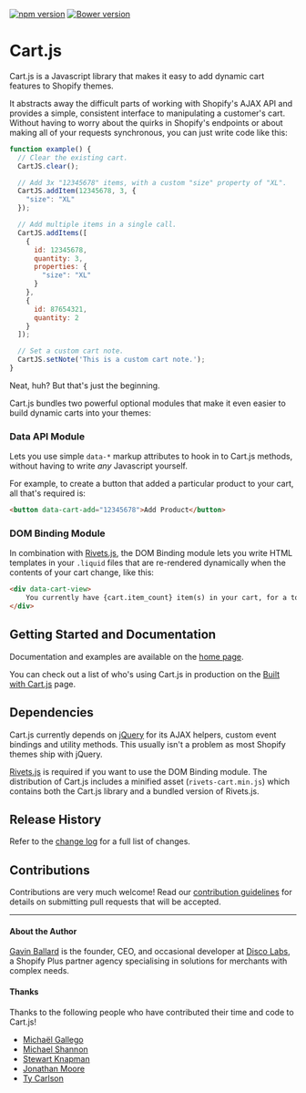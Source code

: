 [![npm version](https://badge.fury.io/js/shopify-cartjs.svg)](https://badge.fury.io/js/shopify-cartjs)
[![Bower version](https://badge.fury.io/bo/shopify-cartjs.svg)](https://badge.fury.io/bo/shopify-cartjs)

# Cart.js
Cart.js is a Javascript library that makes it easy to add dynamic cart features
to Shopify themes.

It abstracts away the difficult parts of working with Shopify's AJAX API and
provides a simple, consistent interface to manipulating a customer's cart.
Without having to worry about the quirks in Shopify's endpoints or about making
all of your requests synchronous, you can just write code like this:

```js
function example() {
  // Clear the existing cart.
  CartJS.clear();

  // Add 3x "12345678" items, with a custom "size" property of "XL".
  CartJS.addItem(12345678, 3, {
    "size": "XL"
  });

  // Add multiple items in a single call. 
  CartJS.addItems([
    {
      id: 12345678,
      quantity: 3,
      properties: {
        "size": "XL"
      }
    },
    {
      id: 87654321,
      quantity: 2
    }
  ]);

  // Set a custom cart note.
  CartJS.setNote('This is a custom cart note.');
}
```

Neat, huh? But that's just the beginning.

Cart.js bundles two powerful optional modules that make it even easier to build
dynamic carts into your themes:


### Data API Module
Lets you use simple `data-*` markup attributes to hook in to Cart.js methods,
without having to write *any* Javascript yourself.

For example, to create a button that added a particular product to your cart,
all that's required is:

```html
<button data-cart-add="12345678">Add Product</button>
```


### DOM Binding Module
In combination with [Rivets.js][], the DOM Binding module lets you write HTML
templates in your `.liquid` files that are re-rendered dynamically when the
contents of your cart change, like this:

```html
<div data-cart-view>
    You currently have {cart.item_count} item(s) in your cart, for a total of {cart.total_price | money_with_currency}.
</div>
```


## Getting Started and Documentation
Documentation and examples are available on the [home page][].

You can check out a list of who's using Cart.js in production on the
[Built with Cart.js][] page.

[home page]: https://cartjs.org?utm_source=github&utm_medium=readme&utm_campaign=cartjs
[Built with Cart.js]: https://cartjs.org/pages/built-with-cart-js


## Dependencies
Cart.js currently depends on [jQuery][] for its AJAX helpers, custom event
bindings and utility methods. This usually isn't a problem as most Shopify
themes ship with jQuery.

[Rivets.js] is required if you want to use the DOM Binding module. The
distribution of Cart.js includes a minified asset (`rivets-cart.min.js`) which
contains both the Cart.js library and a bundled version of Rivets.js.

[Rivets.js]: http://rivetsjs.com
[jQuery]: http://jquery.com


## Release History
Refer to the [change log](https://github.com/discolabs/cartjs/blob/master/CHANGELOG.md)
for a full list of changes.


## Contributions
Contributions are very much welcome! Read our [contribution guidelines][] for
details on submitting pull requests that will be accepted.

[contribution guidelines]: https://github.com/discolabs/cartjs/blob/master/CONTRIBUTING.md

---

#### About the Author
[Gavin Ballard][] is the founder, CEO, and occasional developer at [Disco Labs][],
a Shopify Plus partner agency specialising in solutions for merchants with complex
needs.

[Gavin Ballard]: http://gavinballard.com/?utm_source=github&utm_medium=readme&utm_campaign=cartjs
[Disco Labs]: https://www.discolabs.com/?utm_source=github&utm_medium=readme&utm_campaign=cartjs

#### Thanks
Thanks to the following people who have contributed their time and code to Cart.js!

* [Michaël Gallego](https://github.com/bakura10)
* [Michael Shannon](https://github.com/michaelrshannon)
* [Stewart Knapman](https://github.com/stewartknapman)
* [Jonathan Moore](https://github.com/jonathanmoore)
* [Ty Carlson](https://github.com/tywayne)
